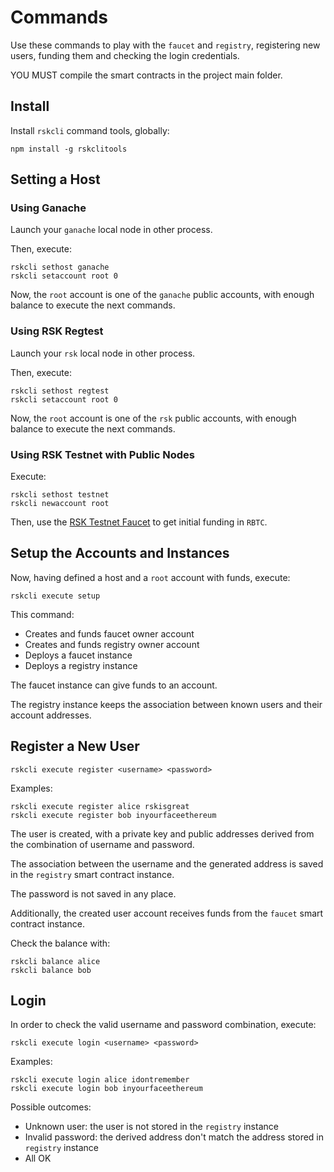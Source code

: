 # Commands

Use these commands to play with the `faucet` and
`registry`, registering new users, funding them
and checking the login credentials.

YOU MUST compile the smart contracts in the project
main folder.

## Install

Install `rskcli` command tools, globally:

```
npm install -g rskclitools
```

## Setting a Host

### Using Ganache

Launch your `ganache` local node in other process.

Then, execute:

```
rskcli sethost ganache
rskcli setaccount root 0
```

Now, the `root` account is one of the `ganache` public
accounts, with enough balance to execute the next commands.

### Using RSK Regtest

Launch your `rsk` local node in other process.

Then, execute:

```
rskcli sethost regtest
rskcli setaccount root 0
```

Now, the `root` account is one of the `rsk` public
accounts, with enough balance to execute the next commands.

### Using RSK Testnet with Public Nodes

Execute:

```
rskcli sethost testnet
rskcli newaccount root
```

Then, use the [RSK Testnet Faucet](https://faucet.rsk.co/) to
get initial funding in `RBTC`.

## Setup the Accounts and Instances

Now, having defined a host and a `root` account with
funds, execute:

```
rskcli execute setup
```

This command:
- Creates and funds faucet owner account
- Creates and funds registry owner account
- Deploys a faucet instance
- Deploys a registry instance

The faucet instance can give funds to an account.

The registry instance keeps the association between
known users and their account addresses.

## Register a New User

```
rskcli execute register <username> <password>
```

Examples:
```
rskcli execute register alice rskisgreat
rskcli execute register bob inyourfaceethereum
```

The user is created, with a private key and public addresses
derived from the combination of username and password.

The association between the username and the generated
address is saved in the `registry` smart contract instance.

The password is not saved in any place.

Additionally, the created user account receives funds
from the `faucet` smart contract instance.

Check the balance with:
```
rskcli balance alice
rskcli balance bob
```

## Login

In order to check the valid username and password combination,
execute:

```
rskcli execute login <username> <password>
```

Examples:
```
rskcli execute login alice idontremember
rskcli execute login bob inyourfaceethereum
```

Possible outcomes:

- Unknown user: the user is not stored in the `registry` instance
- Invalid password: the derived address don't match the address
stored in `registry` instance
- All OK

